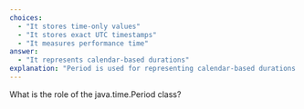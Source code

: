 ```yaml
---
choices:
  - "It stores time-only values"
  - "It stores exact UTC timestamps"
  - "It measures performance time"
answer:
  - "It represents calendar-based durations"
explanation: "Period is used for representing calendar-based durations like years, months, and days."
---
```


What is the role of the java.time.Period class?
